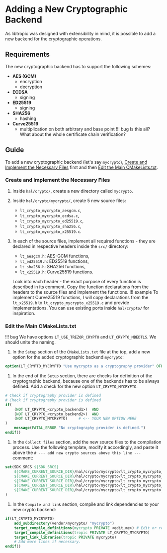 # Adding a New Cryptographic Backend
As libtropic was designed with extensibility in mind, it is possible to add a new backend for the cryptographic operations.

## Requirements
The new cryptographic backend has to support the following schemes:

- **AES (GCM)**
    - encryption
    - decryption
- **ECDSA**
    - signing
- **ED25519**
    - signing
- **SHA256**
    - hashing
- **Curve25519**
    - multiplication on both arbitrary and base point
!!! bug
    Is this all? What about the whole certificate chain verification?

## Guide
To add a new cryptographic backend (let's say `mycrypto`), [Create and Implement the Necessary Files](#create-and-implement-the-necessary-files) first and then [Edit the Main CMakeLists.txt](#edit-the-main-cmakeliststxt).

### Create and Implement the Necessary Files
1. Inside `hal/crypto/`, create a new directory called `mycrypto`.
2. Inside `hal/crypto/mycrypto/`, create 5 new source files:
    - `lt_crypto_mycrypto_aesgcm.c`,
    - `lt_crypto_mycrypto_ecdsa.c`,
    - `lt_crypto_mycrypto_ed25519.c`,
    - `lt_crypto_mycrypto_sha256.c`,
    - `lt_crypto_mycrypto_x25519.c`.
3. In each of the source files, implement all required functions - they are declared in respective headers inside the `src/` directory:
    - `lt_aesgcm.h`: AES-GCM functions,
    - `lt_ed25519.h`: ED25519 functions,
    - `lt_sha256.h`: SHA256 functions,
    - `lt_x25519.h`: Curve25519 functions.

    Look into each header - the exact purpose of every function is described in its comment. Copy the function declarations
    from the headers to the source files and implement the functions.
    !!! example
        To implement Curve25519 functions, I will copy declarations from the `lt_x25519.h` to `lt_crypto_mycrypto_x25519.c` and provide implementations.
        You can use existing ports inside `hal/crypto/` for inspiration.

### Edit the Main CMakeLists.txt
!!! bug
    We have options `LT_USE_TREZOR_CRYPTO` and `LT_CRYPTO_MBEDTLS`. We should unite the naming.

1. In the `Setup` section of the `CMakeLists.txt` file at the top, add a new option for the added cryptographic backend `mycrypto`:
```cmake
option(LT_CRYPTO_MYCRYPTO "Use mycrypto as a cryptography provider" OFF)
```
1. In the end of the `Setup` section, there are checks for definition of the cryptographic backend, because one of the backends has to be always defined. Add a check for the new option `LT_CRYPTO_MYCRYPTO`:
```cmake
# Check if cryptography provider is defined
# Check if cryptography provider is defined
if(
    (NOT LT_CRYPTO_<crypto_backend1>)  AND
    (NOT LT_CRYPTO_<crypto_backend2>)  AND
    (NOT LT_CRYPTO_MYCRYPTO)     # <-- YOUR NEW OPTION HERE
)
    message(FATAL_ERROR "No cryptography provider is defined.")
endif()
```
1. In the `Collect files` section, add the new source files to the compilation process. Use the following template, modify it accordingly, and paste it above the `# --- add new crypto sources above this line ---` comment:
```cmake
set(SDK_SRCS ${SDK_SRCS}
    ${CMAKE_CURRENT_SOURCE_DIR}/hal/crypto/mycrypto/lt_crypto_mycrypto_aesgcm.c
    ${CMAKE_CURRENT_SOURCE_DIR}/hal/crypto/mycrypto/lt_crypto_mycrypto_ed25519.c
    ${CMAKE_CURRENT_SOURCE_DIR}/hal/crypto/mycrypto/lt_crypto_mycrypto_ecdsa.c
    ${CMAKE_CURRENT_SOURCE_DIR}/hal/crypto/mycrypto/lt_crypto_mycrypto_sha256.c
    ${CMAKE_CURRENT_SOURCE_DIR}/hal/crypto/mycrypto/lt_crypto_mycrypto_x25519.c
)
```
1. In the `Compile and link` section, compile and link dependencies to your new crypto backend:
```cmake
if(LT_CRYPTO_MYCRYPTO)
    add_subdirectory(vendor/mycrypto/ "mycrypto")
    target_compile_definitions(mycrypto PRIVATE <edit_me>) # Edit or remove.
    target_compile_definitions(tropic PRIVATE LT_CRYPTO_MYCRYPTO)
    target_link_libraries(tropic PRIVATE mycrypto)
    # Add more lines if necessary.
endif()
```